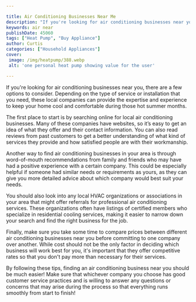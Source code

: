 ```yaml
---

title: Air Conditioning Businesses Near Me
description: "If you're looking for air conditioning businesses near you, there are a few options to consider. Depending on the type of service ...get more info"
keywords: air near
publishDate: 45060
tags: ["Heat Pump", "Buy Appliance"]
author: Curtis
categories: ["Household Appliances"]
cover: 
 image: /img/heatpump/388.webp
 alt: 'one personal heat pump showing value for the user'

---
```


If you're looking for air conditioning businesses near you, there are a few options to consider. Depending on the type of service or installation that you need, these local companies can provide the expertise and experience to keep your home cool and comfortable during those hot summer months. 

The first place to start is by searching online for local air conditioning businesses. Many of these companies have websites, so it’s easy to get an idea of what they offer and their contact information. You can also read reviews from past customers to get a better understanding of what kind of services they provide and how satisfied people are with their workmanship. 

Another way to find air conditioning businesses in your area is through word-of-mouth recommendations from family and friends who may have had a positive experience with a certain company. This could be especially helpful if someone had similar needs or requirements as yours, as they can give you more detailed advice about which company would best suit your needs. 

You should also look into any local HVAC organizations or associations in your area that might offer referrals for professional air conditioning services. These organizations often have listings of certified members who specialize in residential cooling services, making it easier to narrow down your search and find the right business for the job. 

Finally, make sure you take some time to compare prices between different air conditioning businesses near you before committing to one company over another. While cost should not be the only factor in deciding which business will work best for you, it's important that they offer competitive rates so that you don't pay more than necessary for their services. 

By following these tips, finding an air conditioning business near you should be much easier! Make sure that whichever company you choose has good customer service practices and is willing to answer any questions or concerns that may arise during the process so that everything runs smoothly from start to finish!
